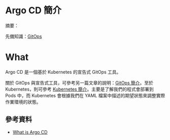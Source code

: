 # Argo CD 簡介

摘要：

先備知識：[GitOps](gitops.md)

# What

Argo CD 是一個基於 Kubernetes 的宣告式 GitOps 工具。

關於 GitOps 與宣告式工具，可參考另一篇文章的說明：[GitOps 簡介](gitops.md)。至於 Kubernetes，則可參考 [Kubernetes 簡介](../k8s/overview/k8s-overview.md)。主要是了解我們的程式會部署到 Pods 中，而 Kubernetes 會根據我們在 YAML 檔案中描述的期望狀態來調整實際作業環境的狀態。

## 參考資料

 - [What is Argo CD](https://www.youtube.com/watch?v=p-kAqxuJNik)